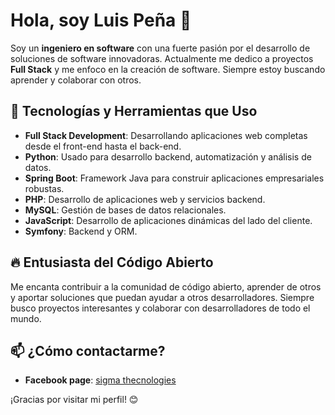 # Hola, soy Luis Peña 👋

Soy un **ingeniero en software** con una fuerte pasión por el desarrollo de soluciones de software innovadoras. Actualmente me dedico a proyectos **Full Stack** y me enfoco en la creación de software. Siempre estoy buscando aprender y colaborar con otros.

## 🚀 Tecnologías y Herramientas que Uso

- **Full Stack Development**: Desarrollando aplicaciones web completas desde el front-end hasta el back-end.
- **Python**: Usado para desarrollo backend, automatización y análisis de datos.
- **Spring Boot**: Framework Java para construir aplicaciones empresariales robustas.
- **PHP**: Desarrollo de aplicaciones web y servicios backend.
- **MySQL**: Gestión de bases de datos relacionales.
- **JavaScript**: Desarrollo de aplicaciones dinámicas del lado del cliente.
- **Symfony**: Backend y ORM.
  
## 🔥 Entusiasta del Código Abierto

Me encanta contribuir a la comunidad de código abierto, aprender de otros y aportar soluciones que puedan ayudar a otros desarrolladores. Siempre busco proyectos interesantes y colaborar con desarrolladores de todo el mundo.

## 📫 ¿Cómo contactarme?

- **Facebook page**: [sigma thecnologies]([https://www.linkedin.com/in/tu-perfil](https://www.facebook.com/profile.php?id=61569422122664))
  
¡Gracias por visitar mi perfil! 😊
